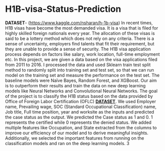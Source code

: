 # H1B-visa-Status-Prediction
**DATASET**- (https://www.kaggle.com/nsharan/h-1b-visa)
In recent times, H1B visas have become the most demanded visa. It is a visa that is filed for highly skilled foreign nationals every year. The allocation of these visas is said to be a lottery method which does not rely on any criteria. There is a sense of uncertainty, employers find talents that fit their requirement, but they are unable to provide a sense of security. The H1B visa application process depends on factors like salary, work location, full-time employment etc. In this project, we are given a data based on the visa applications filed from 2011 to 2016. I processed the data and used Sklearn train test split method to randomly split into training set and test set, so that we can run model on the training set and measure the performance on the test set. The baseline models were Naïve Bayes, Random Forest, and XGBoost. Our aim is to outperform their results and train the data on new deep learning models like Neural Networks and Convolutional Neural Networks.
The goal of the project is to classify the H1B status based on the data provided by Office of Foreign Labor Certification (OFLC) [**DATASET**](https://www.kaggle.com/nsharan/h-1b-visa). We used Employer name, Prevailing wage, SOC (Standard Occupational Classification) name, Job title, Full time position, year and worksite as the inputs and predicted the case status as the output. We predicted the Case status as 1 and 0. 1 represents the certified while 0 represents the denied status. We added multiple features like Occupation, and State extracted from the columns to improve our efficiency of our model and to derive meaningful insights. Additionally, we selected the important features from running on the classification models and ran on the deep learning models.
3
